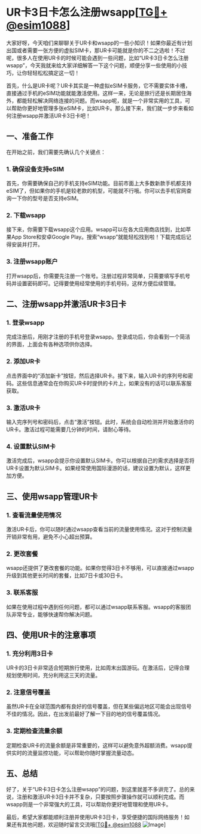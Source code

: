 # UR卡3日卡怎么注册wsapp[[TG💪+ @esim1088](https://t.me/s/esim1088)]

大家好呀，今天咱们来聊聊关于UR卡和wsapp的一些小知识！如果你最近有计划出国或者需要一张方便的虚拟SIM卡，那UR卡可能就是你的不二之选啦！不过呢，很多人在使用UR卡的时候可能会遇到一些问题，比如“UR卡3日卡怎么注册wsapp”，今天我就来给大家详细解答一下这个问题，顺便分享一些使用的小技巧，让你轻轻松松搞定这一切！

首先，什么是UR卡呢？UR卡其实是一种虚拟eSIM卡服务，它不需要实体卡槽，直接通过手机的eSIM功能就能激活使用。这样一来，无论是旅行还是长期居住海外，都能轻松解决网络连接的问题。而wsapp呢，就是一个非常实用的工具，可以帮助你更好地管理多张eSIM卡，比如UR卡。那么接下来，我们就一步步来看如何注册wsapp并激活UR卡3日卡吧！

## 一、准备工作

在开始之前，我们需要先确认几个关键点：

### 1. 确保设备支持eSIM
首先，你需要确保自己的手机支持eSIM功能。目前市面上大多数新款手机都支持eSIM了，但如果你的手机是较老款的机型，可能就不行哦。你可以去手机官网查询一下你的型号是否支持eSIM。

### 2. 下载wsapp
接下来，你需要下载wsapp这个应用。wsapp可以在各大应用商店找到，比如苹果App Store和安卓Google Play。搜索“wsapp”就能轻松找到啦！下载完成后记得安装并打开。

### 3. 注册wsapp账户
打开wsapp后，你需要先注册一个账号。注册过程非常简单，只需要填写手机号码并设置密码即可。记得要使用经常使用的手机号码，这样方便后续管理。

## 二、注册wsapp并激活UR卡3日卡

### 1. 登录wsapp
完成注册后，用刚才注册的手机号登录wsapp。登录成功后，你会看到一个简洁的界面，上面会有各种选项供你选择。

### 2. 添加UR卡
点击界面中的“添加新卡”按钮，然后选择UR卡。接下来，输入UR卡的序列号和密码。这些信息通常会在你购买UR卡时提供的卡片上，如果没有的话可以联系客服获取。

### 3. 激活UR卡
输入完序列号和密码后，点击“激活”按钮。此时，系统会自动检测并开始激活你的UR卡。激活过程可能需要几分钟的时间，请耐心等待。

### 4. 设置默认SIM卡
激活完成后，wsapp会提示你设置默认SIM卡。你可以根据自己的需求选择是否将UR卡设置为默认SIM卡。如果经常使用国际漫游的话，建议设置为默认，这样更加方便。

## 三、使用wsapp管理UR卡

### 1. 查看流量使用情况
激活UR卡后，你可以随时通过wsapp查看当前的流量使用情况。这对于控制流量开销非常有用，避免不小心超出预算。

### 2. 更改套餐
wsapp还提供了更改套餐的功能。如果你觉得3日卡不够用，可以直接通过wsapp升级到其他更长时间的套餐，比如7日卡或30日卡。

### 3. 联系客服
如果在使用过程中遇到任何问题，都可以通过wsapp联系客服。wsapp的客服团队非常专业，能够快速帮你解决问题。

## 四、使用UR卡的注意事项

### 1. 充分利用3日卡
UR卡的3日卡非常适合短期旅行使用，比如周末出国游玩。在激活后，记得合理规划使用时间，充分利用这三天的流量。

### 2. 注意信号覆盖
虽然UR卡在全球范围内都有良好的信号覆盖，但在某些偏远地区可能会出现信号不佳的情况。因此，在出发前最好了解一下目的地的信号覆盖情况。

### 3. 定期检查流量余额
定期检查UR卡的流量余额是非常重要的，这样可以避免意外超额消费。wsapp提供实时的流量监控功能，可以帮助你随时掌握流量动态。

## 五、总结

好了，关于“UR卡3日卡怎么注册wsapp”的问题，到这里就差不多讲完了。总的来说，注册和激活UR卡3日卡并不复杂，只要按照步骤操作就可以顺利完成。而wsapp则是一个非常强大的工具，可以帮助你更好地管理和使用UR卡。

最后，希望大家都能顺利注册并使用UR卡3日卡，享受便捷的国际网络服务！如果还有其他问题，欢迎随时留言交流哦[[TG💪+ @esim1088](https://t.me/s/esim1088) ![Image](https://i.postimg.cc/4NQfJmqS/Snipaste-2025-05-13-00-14-12.png)]